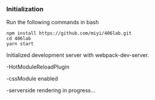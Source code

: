 ### Initialization

Run the following commands in bash

```
npm install https://github.com/miyi/406lab.git
cd 406lab
yarn start
```

Initialized development server with webpack-dev-server.

  -HotModuleReloadPlugin

  -cssModule enabled 

  -serverside rendering in progress...
